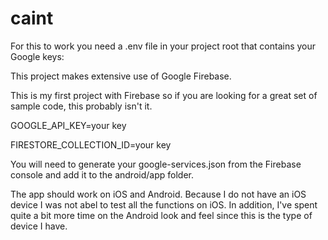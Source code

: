 # caint

For this to work you need a .env file in your project root that contains your Google keys:

This project makes extensive use of Google Firebase.

This is my first project with Firebase so if you  are looking for a great set of sample code, this probably isn't it.

GOOGLE_API_KEY=your key

FIRESTORE_COLLECTION_ID=your key

You will need to generate your google-services.json from the Firebase console and add it to the
android/app folder.

The app should work on iOS and Android. Because I do not have an iOS device I was not abel
to test all the functions on iOS. In addition, I've spent quite a bit more time on the Android look and feel since this is the type of device I have.

